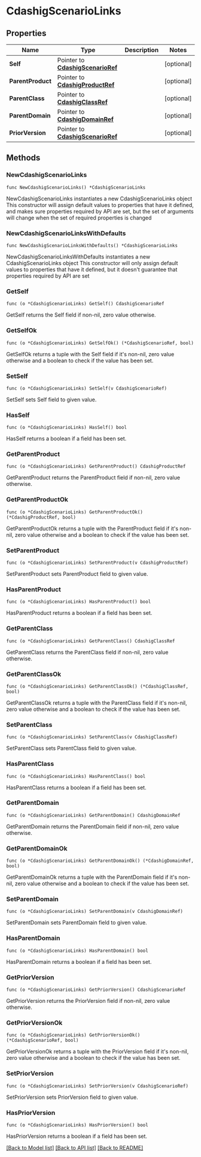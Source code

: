 # CdashigScenarioLinks

## Properties

Name | Type | Description | Notes
------------ | ------------- | ------------- | -------------
**Self** | Pointer to [**CdashigScenarioRef**](CdashigScenarioRef.md) |  | [optional] 
**ParentProduct** | Pointer to [**CdashigProductRef**](CdashigProductRef.md) |  | [optional] 
**ParentClass** | Pointer to [**CdashigClassRef**](CdashigClassRef.md) |  | [optional] 
**ParentDomain** | Pointer to [**CdashigDomainRef**](CdashigDomainRef.md) |  | [optional] 
**PriorVersion** | Pointer to [**CdashigScenarioRef**](CdashigScenarioRef.md) |  | [optional] 

## Methods

### NewCdashigScenarioLinks

`func NewCdashigScenarioLinks() *CdashigScenarioLinks`

NewCdashigScenarioLinks instantiates a new CdashigScenarioLinks object
This constructor will assign default values to properties that have it defined,
and makes sure properties required by API are set, but the set of arguments
will change when the set of required properties is changed

### NewCdashigScenarioLinksWithDefaults

`func NewCdashigScenarioLinksWithDefaults() *CdashigScenarioLinks`

NewCdashigScenarioLinksWithDefaults instantiates a new CdashigScenarioLinks object
This constructor will only assign default values to properties that have it defined,
but it doesn't guarantee that properties required by API are set

### GetSelf

`func (o *CdashigScenarioLinks) GetSelf() CdashigScenarioRef`

GetSelf returns the Self field if non-nil, zero value otherwise.

### GetSelfOk

`func (o *CdashigScenarioLinks) GetSelfOk() (*CdashigScenarioRef, bool)`

GetSelfOk returns a tuple with the Self field if it's non-nil, zero value otherwise
and a boolean to check if the value has been set.

### SetSelf

`func (o *CdashigScenarioLinks) SetSelf(v CdashigScenarioRef)`

SetSelf sets Self field to given value.

### HasSelf

`func (o *CdashigScenarioLinks) HasSelf() bool`

HasSelf returns a boolean if a field has been set.

### GetParentProduct

`func (o *CdashigScenarioLinks) GetParentProduct() CdashigProductRef`

GetParentProduct returns the ParentProduct field if non-nil, zero value otherwise.

### GetParentProductOk

`func (o *CdashigScenarioLinks) GetParentProductOk() (*CdashigProductRef, bool)`

GetParentProductOk returns a tuple with the ParentProduct field if it's non-nil, zero value otherwise
and a boolean to check if the value has been set.

### SetParentProduct

`func (o *CdashigScenarioLinks) SetParentProduct(v CdashigProductRef)`

SetParentProduct sets ParentProduct field to given value.

### HasParentProduct

`func (o *CdashigScenarioLinks) HasParentProduct() bool`

HasParentProduct returns a boolean if a field has been set.

### GetParentClass

`func (o *CdashigScenarioLinks) GetParentClass() CdashigClassRef`

GetParentClass returns the ParentClass field if non-nil, zero value otherwise.

### GetParentClassOk

`func (o *CdashigScenarioLinks) GetParentClassOk() (*CdashigClassRef, bool)`

GetParentClassOk returns a tuple with the ParentClass field if it's non-nil, zero value otherwise
and a boolean to check if the value has been set.

### SetParentClass

`func (o *CdashigScenarioLinks) SetParentClass(v CdashigClassRef)`

SetParentClass sets ParentClass field to given value.

### HasParentClass

`func (o *CdashigScenarioLinks) HasParentClass() bool`

HasParentClass returns a boolean if a field has been set.

### GetParentDomain

`func (o *CdashigScenarioLinks) GetParentDomain() CdashigDomainRef`

GetParentDomain returns the ParentDomain field if non-nil, zero value otherwise.

### GetParentDomainOk

`func (o *CdashigScenarioLinks) GetParentDomainOk() (*CdashigDomainRef, bool)`

GetParentDomainOk returns a tuple with the ParentDomain field if it's non-nil, zero value otherwise
and a boolean to check if the value has been set.

### SetParentDomain

`func (o *CdashigScenarioLinks) SetParentDomain(v CdashigDomainRef)`

SetParentDomain sets ParentDomain field to given value.

### HasParentDomain

`func (o *CdashigScenarioLinks) HasParentDomain() bool`

HasParentDomain returns a boolean if a field has been set.

### GetPriorVersion

`func (o *CdashigScenarioLinks) GetPriorVersion() CdashigScenarioRef`

GetPriorVersion returns the PriorVersion field if non-nil, zero value otherwise.

### GetPriorVersionOk

`func (o *CdashigScenarioLinks) GetPriorVersionOk() (*CdashigScenarioRef, bool)`

GetPriorVersionOk returns a tuple with the PriorVersion field if it's non-nil, zero value otherwise
and a boolean to check if the value has been set.

### SetPriorVersion

`func (o *CdashigScenarioLinks) SetPriorVersion(v CdashigScenarioRef)`

SetPriorVersion sets PriorVersion field to given value.

### HasPriorVersion

`func (o *CdashigScenarioLinks) HasPriorVersion() bool`

HasPriorVersion returns a boolean if a field has been set.


[[Back to Model list]](../README.md#documentation-for-models) [[Back to API list]](../README.md#documentation-for-api-endpoints) [[Back to README]](../README.md)


